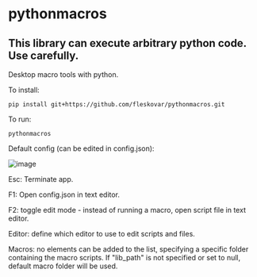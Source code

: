 # pythonmacros

##  This library can execute arbitrary python code. Use carefully.

Desktop macro tools with python.

To install:
```
pip install git+https://github.com/fleskovar/pythonmacros.git
```

To run:
```
pythonmacros
```

Default config (can be edited in config.json):

![image](https://github.com/fleskovar/pythonmacros/assets/6884660/27855adc-2e19-43f2-882b-688e622dc141)


Esc: Terminate app.

F1: Open config.json in text editor.

F2: toggle edit mode - instead of running a macro, open script file in text editor.

Editor: define which editor to use to edit scripts and files.

Macros: no elements can be added to the list, specifying a specific folder containing the macro scripts. If "lib_path" is not specified or set to null, default macro folder will be used.
